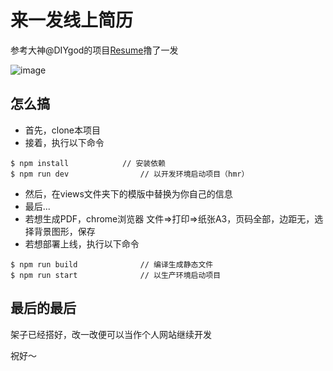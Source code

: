 # 来一发线上简历
参考大神@DIYgod的项目[Resume](https://github.com/DIYgod/Resume)撸了一发

![image](https://raw.github.com/lidad/make-resume/master/public/img/resume_demo.jpg)

## 怎么搞
- 首先，clone本项目
- 接着，执行以下命令
```
$ npm install            // 安装依赖
$ npm run dev                // 以开发环境启动项目（hmr）
```
- 然后，在views文件夹下的模版中替换为你自己的信息
- 最后...
- 若想生成PDF，chrome浏览器 文件=>打印=>纸张A3，页码全部，边距无，选择背景图形，保存
- 若想部署上线，执行以下命令
```
$ npm run build              // 编译生成静态文件
$ npm run start              // 以生产环境启动项目
```

## 最后的最后
架子已经搭好，改一改便可以当作个人网站继续开发

祝好～
